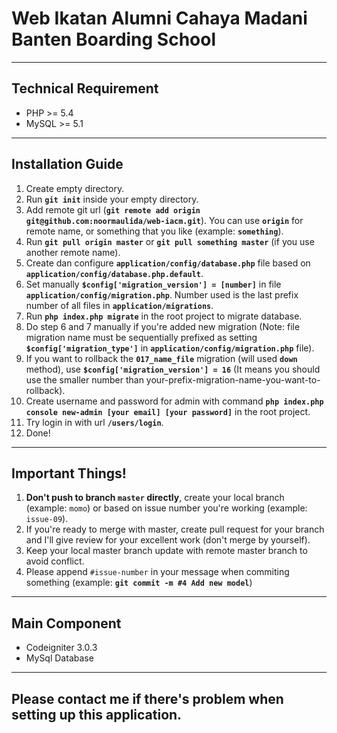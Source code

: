 Web Ikatan Alumni Cahaya Madani Banten Boarding School
======================================================

-----------------------------------------------------------------------------------------

## Technical Requirement

* PHP >= 5.4
* MySQL >= 5.1

-----------------------------------------------------------------------------------------

## Installation Guide

1. Create empty directory.
1. Run **`git init`** inside your empty directory.
1. Add remote git url (**`git remote add origin git@github.com:noormaulida/web-iacm.git`**). You can use **`origin`** for remote name, or something that you like (example: **`something`**).
1. Run **`git pull origin master`** or **`git pull something master`** (if you use another remote name).
1. Create dan configure **`application/config/database.php`** file based on **`application/config/database.php.default`**.
1. Set manually **`$config['migration_version'] = [number]`** in file **`application/config/migration.php`**. Number used is the last prefix number of all files in **`application/migrations`**.
1. Run **`php index.php migrate`** in the root project to migrate database.
1. Do step 6 and 7 manually if you're added new migration (Note: file migration name must be sequentially prefixed as setting **`$config['migration_type']`** in **`application/config/migration.php`** file).
1. If you want to rollback the **`017_name_file`** migration (will used **`down`** method), use **`$config['migration_version'] = 16`** (It means you should use the smaller number than your-prefix-migration-name-you-want-to-rollback).
1. Create username and password for admin with command **`php index.php console new-admin [your email] [your password]`** in the root project.
1. Try login in with url **`/users/login`**.
1. Done!

-----------------------------------------------------------------------------------------

## Important Things!
1. **Don't push to branch `master` directly**, create your local branch (example: `momo`) or based on issue number you're working (example: `issue-09`).
1. If you're ready to merge with master, create pull request for your branch and I'll give review for your excellent work (don't merge by yourself).
1. Keep your local master branch update with remote master branch to avoid conflict.
1. Please append `#issue-number` in your message when commiting something (example: **`git commit -m #4 Add new model`**)

-----------------------------------------------------------------------------------------

## Main Component

* Codeigniter 3.0.3
* MySql Database

-----------------------------------------------------------------------------------------

## Please contact me if there's problem when setting up this application.